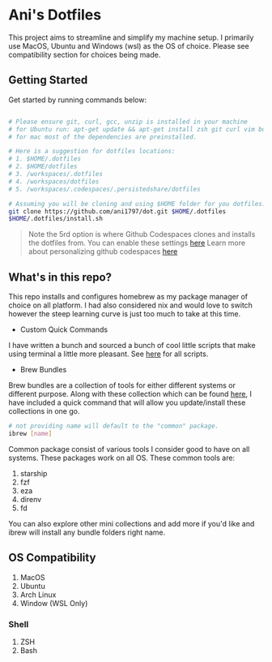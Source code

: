 # Ani's Dotfiles

This project aims to streamline and simplify my machine setup. I primarily use MacOS, Ubuntu and Windows (wsl) as the OS of choice. Please see compatibility section for choices being made.

## Getting Started

Get started by running commands below:

```sh

# Please ensure git, curl, gcc, unzip is installed in your machine
# for Ubuntu run: apt-get update && apt-get install zsh git curl vim build-essential unzip -y -qq
# for mac most of the dependencies are preinstalled.

# Here is a suggestion for dotfiles locations:
# 1. $HOME/.dotfiles
# 2. $HOME/dotfiles
# 3. /workspaces/.dotfiles
# 4. /workspaces/dotfiles
# 5. /workspaces/.codespaces/.persistedshare/dotfiles

# Assuming you will be cloning and using $HOME folder for you dotfiles.
git clone https://github.com/ani1797/dot.git $HOME/.dotfiles
$HOME/.dotfiles/install.sh
```

> Note the 5rd option is where Github Codespaces clones and installs the dotfiles from.
> You can enable these settings [here](https://github.com/settings/codespaces)
> Learn more about personalizing github codespaces [here](https://docs.github.com/en/codespaces/troubleshooting/troubleshooting-personalization-for-codespaces)

## What's in this repo?

This repo installs and configures homebrew as my package manager of choice on all platform. I had also considered nix and would love to switch however the steep learning curve is just too much to take at this time.

- Custom Quick Commands

I have written a bunch and sourced a bunch of cool little scripts that make using terminal a little more pleasant. See [here](shell/bin) for all scripts.

- Brew Bundles

Brew bundles are a collection of tools for either different systems or different purpose. Along with these collection which can be found [here](brew), I have included a quick command that will allow you update/install these collections in one go.

```sh
# not providing name will default to the "common" package.
ibrew [name]
```

Common package consist of various tools I consider good to have on all systems. These packages work on all OS. These common tools are:

1. starship
2. fzf
3. eza
4. direnv
5. fd

You can also explore other mini collections and add more if you'd like and ibrew will install any bundle folders right name.

## OS Compatibility

1. MacOS
2. Ubuntu
3. Arch Linux
4. Window (WSL Only)

### Shell

1. ZSH
2. Bash
